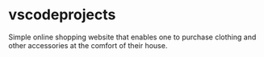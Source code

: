 # vscodeprojects
Simple online shopping website that enables one to purchase clothing and other accessories at the comfort of their house.

